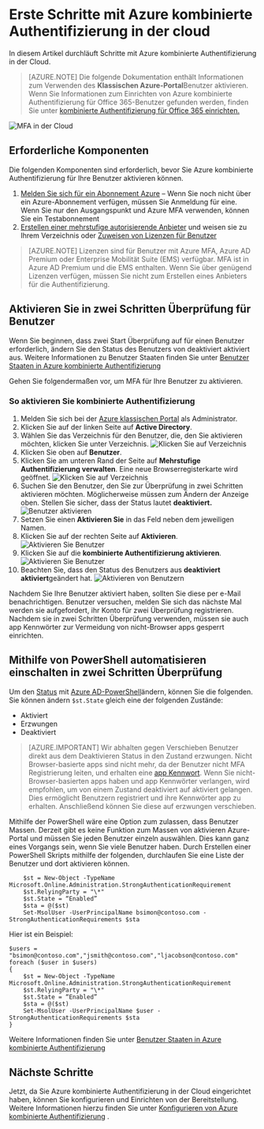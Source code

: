 <properties
    pageTitle="Erste Schritte mit der Cloud Azure MFA | Microsoft Azure"
    description="Dies ist die Seite, die beschreibt, wie Sie den ersten Schritten mit Azure MFA in der Cloud kombinierte Microsoft Azure-Authentifizierung."
    services="multi-factor-authentication"
    documentationCenter=""
    authors="kgremban"
    manager="femila"
    editor="yossib"/>

<tags
    ms.service="multi-factor-authentication"
    ms.workload="identity"
    ms.tgt_pltfrm="na"
    ms.devlang="na"
    ms.topic="get-started-article"
    ms.date="10/17/2016"
    ms.author="kgremban"/>

# <a name="getting-started-with-azure-multi-factor-authentication-in-the-cloud"></a>Erste Schritte mit Azure kombinierte Authentifizierung in der cloud
In diesem Artikel durchläuft Schritte mit Azure kombinierte Authentifizierung in der Cloud.

> [AZURE.NOTE]  Die folgende Dokumentation enthält Informationen zum Verwenden des **Klassischen Azure-Portal**Benutzer aktivieren. Wenn Sie Informationen zum Einrichten von Azure kombinierte Authentifizierung für Office 365-Benutzer gefunden werden, finden Sie unter [kombinierte Authentifizierung für Office 365 einrichten.](https://support.office.com/article/Set-up-multi-factor-authentication-for-Office-365-users-8f0454b2-f51a-4d9c-bcde-2c48e41621c6?ui=en-US&rs=en-US&ad=US)

![MFA in der Cloud](./media/multi-factor-authentication-get-started-cloud/mfa_in_cloud.png)

## <a name="prerequisites"></a>Erforderliche Komponenten
Die folgenden Komponenten sind erforderlich, bevor Sie Azure kombinierte Authentifizierung für Ihre Benutzer aktivieren können.


1. [Melden Sie sich für ein Abonnement Azure](https://azure.microsoft.com/pricing/free-trial/) – Wenn Sie noch nicht über ein Azure-Abonnement verfügen, müssen Sie Anmeldung für eine. Wenn Sie nur den Ausgangspunkt und Azure MFA verwenden, können Sie ein Testabonnement
2. [Erstellen einer mehrstufige autorisierende Anbieter](multi-factor-authentication-get-started-auth-provider.md) und weisen sie zu Ihrem Verzeichnis oder [Zuweisen von Lizenzen für Benutzer](multi-factor-authentication-get-started-assign-licenses.md)

> [AZURE.NOTE]  Lizenzen sind für Benutzer mit Azure MFA, Azure AD Premium oder Enterprise Mobilität Suite (EMS) verfügbar.  MFA ist in Azure AD Premium und die EMS enthalten. Wenn Sie über genügend Lizenzen verfügen, müssen Sie nicht zum Erstellen eines Anbieters für die Authentifizierung.


## <a name="turn-on-two-step-verification-for-users"></a>Aktivieren Sie in zwei Schritten Überprüfung für Benutzer
Wenn Sie beginnen, dass zwei Start Überprüfung auf für einen Benutzer erforderlich, ändern Sie den Status des Benutzers von deaktiviert aktiviert aus.  Weitere Informationen zu Benutzer Staaten finden Sie unter [Benutzer Staaten in Azure kombinierte Authentifizierung](multi-factor-authentication-get-started-user-states.md)

Gehen Sie folgendermaßen vor, um MFA für Ihre Benutzer zu aktivieren.

### <a name="to-turn-on-multi-factor-authentication"></a>So aktivieren Sie kombinierte Authentifizierung

1.  Melden Sie sich bei der [Azure klassischen Portal](https://manage.windowsazure.com) als Administrator.
2.  Klicken Sie auf der linken Seite auf **Active Directory**.
3.  Wählen Sie das Verzeichnis für den Benutzer, die, den Sie aktivieren möchten, klicken Sie unter Verzeichnis.
![Klicken Sie auf Verzeichnis](./media/multi-factor-authentication-get-started-cloud/directory1.png)
4.  Klicken Sie oben auf **Benutzer**.
5.  Klicken Sie am unteren Rand der Seite auf **Mehrstufige Authentifizierung verwalten**. Eine neue Browserregisterkarte wird geöffnet.
![Klicken Sie auf Verzeichnis](./media/multi-factor-authentication-get-started-cloud/manage1.png)
6.  Suchen Sie den Benutzer, den Sie zur Überprüfung in zwei Schritten aktivieren möchten. Möglicherweise müssen zum Ändern der Anzeige oben. Stellen Sie sicher, dass der Status lautet **deaktiviert.** 
 ![Benutzer aktivieren](./media/multi-factor-authentication-get-started-cloud/enable1.png)
7.  Setzen Sie einen **Aktivieren Sie** in das Feld neben dem jeweiligen Namen.
7.  Klicken Sie auf der rechten Seite auf **Aktivieren**.
![Aktivieren Sie Benutzer](./media/multi-factor-authentication-get-started-cloud/user1.png)
8.  Klicken Sie auf die **kombinierte Authentifizierung aktivieren**.
![Aktivieren Sie Benutzer](./media/multi-factor-authentication-get-started-cloud/enable2.png)
9.  Beachten Sie, dass den Status des Benutzers aus **deaktiviert** **aktiviert**geändert hat.
![Aktivieren von Benutzern](./media/multi-factor-authentication-get-started-cloud/user.png)

Nachdem Sie Ihre Benutzer aktiviert haben, sollten Sie diese per e-Mail benachrichtigen. Benutzer versuchen, melden Sie sich das nächste Mal werden sie aufgefordert, ihr Konto für zwei Überprüfung registrieren. Nachdem sie in zwei Schritten Überprüfung verwenden, müssen sie auch app Kennwörter zur Vermeidung von nicht-Browser apps gesperrt einrichten.


## <a name="use-powershell-to-automate-turning-on-two-step-verification"></a>Mithilfe von PowerShell automatisieren einschalten in zwei Schritten Überprüfung

Um den [Status](multi-factor-authentication-whats-next.md) mit [Azure AD-PowerShell](../powershell-install-configure.md)ändern, können Sie die folgenden.  Sie können ändern `$st.State` gleich eine der folgenden Zustände:

- Aktiviert
- Erzwungen
- Deaktiviert  

> [AZURE.IMPORTANT]  Wir abhalten gegen Verschieben Benutzer direkt aus dem Deaktivieren Status in den Zustand erzwungen. Nicht Browser-basierte apps sind nicht mehr, da der Benutzer nicht MFA Registrierung leiten, und erhalten eine [app Kennwort](multi-factor-authentication-whats-next.md#app-passwords). Wenn Sie nicht-Browser-basierten apps haben und app Kennwörter verlangen, wird empfohlen, um von einem Zustand deaktiviert auf aktiviert gelangen. Dies ermöglicht Benutzern registriert und ihre Kennwörter app zu erhalten. Anschließend können Sie diese auf erzwungen verschieben.

Mithilfe der PowerShell wäre eine Option zum zulassen, dass Benutzer Massen. Derzeit gibt es keine Funktion zum Massen von aktivieren Azure-Portal und müssen Sie jeden Benutzer einzeln auswählen. Dies kann ganz eines Vorgangs sein, wenn Sie viele Benutzer haben. Durch Erstellen einer PowerShell Skripts mithilfe der folgenden, durchlaufen Sie eine Liste der Benutzer und dort aktivieren können.

        $st = New-Object -TypeName Microsoft.Online.Administration.StrongAuthenticationRequirement
        $st.RelyingParty = "\*"
        $st.State = “Enabled”
        $sta = @($st)
        Set-MsolUser -UserPrincipalName bsimon@contoso.com -StrongAuthenticationRequirements $sta

Hier ist ein Beispiel:

    $users = "bsimon@contoso.com","jsmith@contoso.com","ljacobson@contoso.com"
    foreach ($user in $users)
    {
        $st = New-Object -TypeName Microsoft.Online.Administration.StrongAuthenticationRequirement
        $st.RelyingParty = "\*"
        $st.State = “Enabled”
        $sta = @($st)
        Set-MsolUser -UserPrincipalName $user -StrongAuthenticationRequirements $sta
    }


Weitere Informationen finden Sie unter [Benutzer Staaten in Azure kombinierte Authentifizierung](multi-factor-authentication-get-started-user-states.md)

## <a name="next-steps"></a>Nächste Schritte
Jetzt, da Sie Azure kombinierte Authentifizierung in der Cloud eingerichtet haben, können Sie konfigurieren und Einrichten von der Bereitstellung. Weitere Informationen hierzu finden Sie unter [Konfigurieren von Azure kombinierte Authentifizierung](multi-factor-authentication-whats-next.md) .

